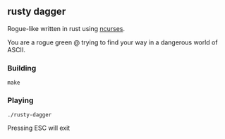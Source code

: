 rusty dagger
------------
Rogue-like written in rust using [ncurses](https://github.com/jeaye/ncurses-rs).

You are a rogue green @ trying to find your way in a dangerous world of ASCII.


### Building

```
make
```

### Playing

```
./rusty-dagger
```

Pressing ESC will exit
